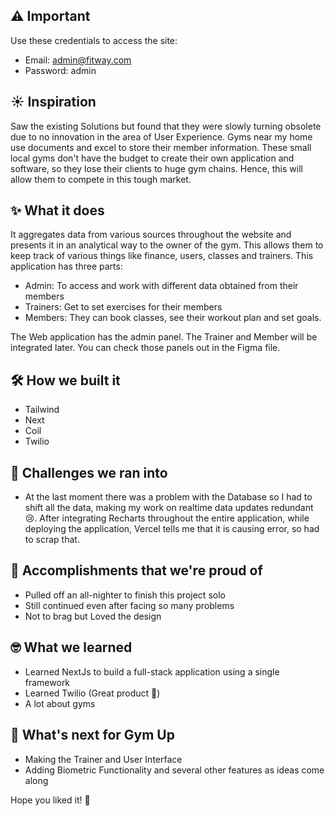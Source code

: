 ## ⚠ Important
Use these credentials to access the site: 
- Email: admin@fitway.com
- Password: admin

## ☀ Inspiration
Saw the existing Solutions but found that they were slowly turning obsolete due to no innovation in the area of User Experience. Gyms near my home use documents and excel to store their member information. These small local gyms don't have the budget to create their own application and software, so they lose their clients to huge gym chains. Hence, this will allow them to compete in this tough market.

## ✨ What it does
It aggregates data from various sources throughout the website and presents it in an analytical way to the owner of the gym. This allows them to keep track of various things like finance, users, classes and trainers. This application has three parts: 
- Admin: To access and work with different data obtained from their members
- Trainers: Get to set exercises for their members 
- Members: They can book classes, see their workout plan and set goals.

The Web application has the admin panel. The Trainer and Member will be integrated later. You can check those panels out in the Figma file.

## 🛠 How we built it
- Tailwind
- Next
- Coil
- Twilio

## 🚧 Challenges we ran into
- At the last moment there was a problem with the Database so I had to shift all the data, making my work on realtime data updates redundant 😢. After integrating Recharts throughout the entire application, while deploying the application, Vercel tells me that it is causing error, so had to scrap that.

## 💪 Accomplishments that we're proud of
- Pulled off an all-nighter to finish this project solo
- Still continued even after facing so many problems
- Not to brag but Loved the design

## 🤓 What we learned
- Learned NextJs to build a full-stack application using a single framework
- Learned Twilio (Great product 🥂)
- A lot about gyms

## 🤔 What's next for Gym Up
- Making the Trainer and User Interface
- Adding Biometric Functionality and several other features as ideas come along

Hope you liked it! 🙌

